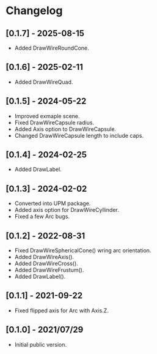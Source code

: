 # Changelog


## [0.1.7] - 2025-08-15

- Added DrawWireRoundCone.


## [0.1.6] - 2025-02-11

- Added DrawWireQuad.


## [0.1.5] - 2024-05-22

- Improved exmaple scene.
- Fixed DrawWireCapsule radius.
- Added Axis option to DrawWireCapsule.
- Changed DrawWireCapsule length to include caps.


## [0.1.4] - 2024-02-25

- Added DrawLabel.


## [0.1.3] - 2024-02-02

- Converted into UPM package.
- Added axis option for DrawWireCyllinder.
- Fixed a few Arc bugs.


## [0.1.2] - 2022-08-31

  - Fixed DrawWireSphericalCone() wring arc orientation.
  - Added DrawWireAxis().
  - Added DrawWireCross().
  - Added DrawWireFrustum().
  - Added DrawLabel().


## [0.1.1] - 2021-09-22

 - Fixed flipped axis for Arc with Axis.Z.


## [0.1.0] - 2021/07/29

 - Initial public version.